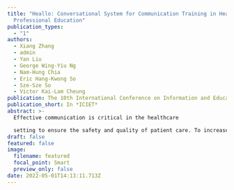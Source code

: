 ```yaml
---
title: "Heallo: Conversational System for Communication Training in Healthcare
  Professional Education"
publication_types:
  - "1"
authors:
  - Xiang Zhang
  - admin
  - Yan Liu
  - George Wing-Yiu Ng
  - Nam-Hung Chia
  - Eric Hang-Kwong So
  - Sze-Sze So
  - Victor Kai-Lam Cheung
publication: The 10th International Conference on Information and Education Technology
publication_short: In *ICIET*
abstract: >-
  Effective communication is critical in the healthcare

  setting to ensure the safety and quality of patient care. To increase the accuracy and efficiency of communication, specific communication protocols have been developed. However, the current teaching of communication protocols remains in the theoretical realm, lack of effective training methods and practice environment. The purpose of this research is to assist communication training in healthcare professional education. We begin by designing communication tasks and collecting conversations on real-world handover cases. Then we propose Heallo – a computer conversational system that provides simulated scenarios for healthcare communication tasks. Specifically, Heallo converses with the user in a simulated communication task, assuming the role of the receiver. After the conversation, it will analyze the entire communication history and generate a detailed evaluation report based on the communication protocol. Heallo has received positive responses from healthcare professionals and has been incorporated into a hospital training program.
draft: false
featured: false
image:
  filename: featured
  focal_point: Smart
  preview_only: false
date: 2022-05-01T14:13:11.713Z
---
```

